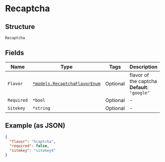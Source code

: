 
# Recaptcha

## Structure

`Recaptcha`

## Fields

| Name | Type | Tags | Description |
|  --- | --- | --- | --- |
| `Flavor` | [`*models.RecaptchaFlavorEnum`](../../doc/models/recaptcha-flavor-enum.md) | Optional | flavor of the captcha<br>**Default**: `"google"` |
| `Required` | `*bool` | Optional | - |
| `Sitekey` | `*string` | Optional | - |

## Example (as JSON)

```json
{
  "flavor": "hcaptcha",
  "required": false,
  "sitekey": "sitekey4"
}
```

